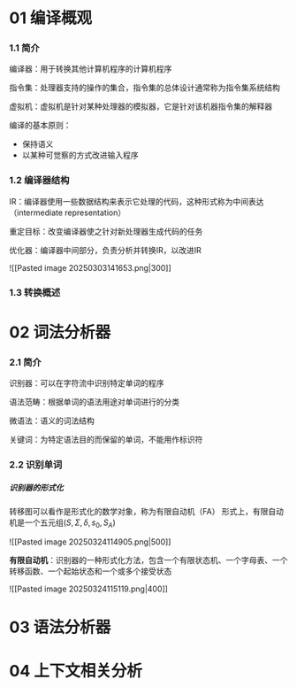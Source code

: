 # 01 编译概观

### 1.1 简介
编译器：用于转换其他计算机程序的计算机程序

指令集：处理器支持的操作的集合，指令集的总体设计通常称为指令集系统结构

虚拟机：虚拟机是针对某种处理器的模拟器，它是针对该机器指令集的解释器

编译的基本原则：
- 保持语义
- 以某种可觉察的方式改进输入程序

### 1.2 编译器结构
IR：编译器使用一些数据结构来表示它处理的代码，这种形式称为中间表达（intermediate representation）

重定目标：改变编译器使之针对新处理器生成代码的任务

优化器：编译器中间部分，负责分析并转换IR，以改进IR

![[Pasted image 20250303141653.png|300]]


### 1.3 转换概述



# 02 词法分析器

### 2.1 简介
识别器：可以在字符流中识别特定单词的程序

语法范畴：根据单词的语法用途对单词进行的分类

微语法：语义的词法结构

关键词：为特定语法目的而保留的单词，不能用作标识符

### 2.2 识别单词

##### 识别器的形式化
转移图可以看作是形式化的数学对象，称为有限自动机（FA）
形式上，有限自动机是一个五元组$(S,\Sigma,\delta,s_0,S_A)$

![[Pasted image 20250324114905.png|500]]

**有限自动机**：识别器的一种形式化方法，包含一个有限状态机、一个字母表、一个转移函数、一个起始状态和一个或多个接受状态

![[Pasted image 20250324115119.png|400]]




# 03 语法分析器




# 04 上下文相关分析